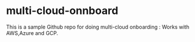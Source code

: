 # multi-cloud-onnboard
This is a sample Github repo for doing multi-cloud onboarding : Works with AWS,Azure and GCP.
